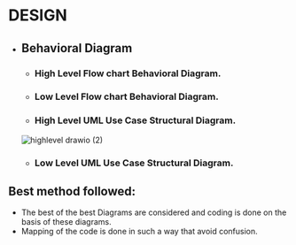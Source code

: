 # DESIGN
* ##  Behavioral Diagram
    * ###  High Level Flow chart Behavioral Diagram.
    * ### Low Level Flow chart Behavioral Diagram.
    * ### High Level UML Use Case Structural Diagram.
     ![highlevel drawio (2)](https://user-images.githubusercontent.com/98813747/157745594-8340bc6c-7bba-45c0-aacd-342299757348.png)
    * ### Low Level UML Use Case Structural Diagram.
## Best method followed:
   * The best of the best Diagrams are considered and coding is done on the basis of these diagrams.
   * Mapping of the code is done in such a way that avoid confusion.
